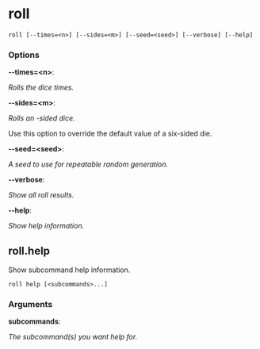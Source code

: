 # roll

<!-- Generated by swift-argument-parser -->

```
roll [--times=<n>] [--sides=<m>] [--seed=<seed>] [--verbose] [--help]
```

### Options

**--times=\<n\>**:

*Rolls the dice <n> times.*


**--sides=\<m\>**:

*Rolls an <m>-sided dice.*

Use this option to override the default value of a six-sided die.


**--seed=\<seed\>**:

*A seed to use for repeatable random generation.*


**--verbose**:

*Show all roll results.*


**--help**:

*Show help information.*


## roll.help

Show subcommand help information.

```
roll help [<subcommands>...]
```

### Arguments

**subcommands**:

*The subcommand(s) you want help for.*
